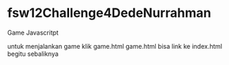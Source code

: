 # fsw12Challenge4DedeNurrahman
Game Javascritpt

untuk menjalankan game klik game.html 
game.html bisa link ke index.html begitu sebaliknya
